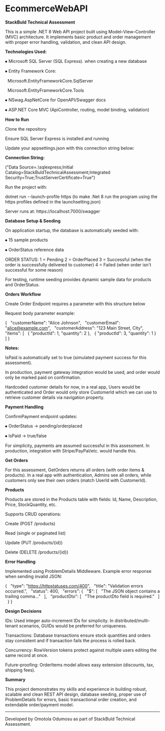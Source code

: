 # EcommerceWebAPI
**StackBuld Technical Assessment**

This is a simple .NET 8 Web API project built using Model–View–Controller (MVC) architecture.
It implements basic product and order management with proper error handling, validation, and clean API design.

**Technologies Used:**

⦁	Microsoft SQL Server (SQL Express). when creating a new database

⦁	Entity Framework Core:

 	Microsoft.EntityFrameworkCore.SqlServer

 	Microsoft.EntityFrameworkCore.Tools

⦁	NSwag.AspNetCore for OpenAPI/Swagger docs

⦁	ASP.NET Core MVC (ApiController, routing, model binding, validation)

**How to Run**

Clone the repository

Ensure SQL Server Express is installed and running

Update your appsettings.json with this connection string below:

**Connection String:**

 ("Data Source=.\\sqlexpress;Initial Catalog=StackBuldTechnicalAssessment;Integrated Security=True;TrustServerCertificate=True")

Run the project with:

dotnet run --launch-profile https (to make .Net 8 run the program using the https profiles defined in the launchsetting.json)


Server runs at:
https://localhost:7000/swagger

**Database Setup & Seeding**

On application startup, the database is automatically seeded with:

⦁	15 sample products

⦁	OrderStatus reference data 

ORDER STATUS:
1 = Pending
2 = OrderPlaced
3 = Successful (when the order is successfully delivered to customer)
4 = Failed (when order isn't successful for some reason)


For testing, runtime seeding provides dynamic sample data for products and OrderStatus.

**Orders Workflow**

Create Order Endpoint requires a parameter with this structure below

Request body parameter example:

{
  "customerName": "Alice Johnson",
  "customerEmail": "alice@example.com",
  "customerAddress": "123 Main Street, City",
  "items": [
    { "productId": 1, "quantity": 2 },
    { "productId": 3, "quantity": 1 }
  ]
}


**Notes:**

IsPaid is automatically set to true (simulated payment success for this assessment).

In production, payment gateway integration would be used, and order would only be marked paid on confirmation.

Hardcoded customer details for now, in a real app, Users would be authenticated and Order would only store CustomerId which we can use to retrieve customer details via navigation property.

**Payment Handling**

ConfirmPayment endpoint updates:

⦁ OrderStatus → pending/orderplaced

⦁ IsPaid → true/false

For simplicity, payments are assumed successful in this assessment. In production, integration with Stripe/PayPal/etc. would handle this.

**Get Orders**

For this assessment, GetOrders returns all orders (with order items & products). In a real app with authentication, Admins see all orders, while customers only see their own orders (match UserId with CustomerId).

**Products**

Products are stored in the Products table with fields: Id, Name, Description, Price, StockQuantity, etc.

Supports CRUD operations:

Create (POST /products)

Read (single or paginated list)

Update (PUT /products/{id})

Delete (DELETE /products/{id})

**Error Handling**

Implemented using ProblemDetails Middleware. Example error response when sending invalid JSON:

{
  "type": "https://httpstatuses.com/400",
  "title": "Validation errors occurred.",
  "status": 400,
  "errors": {
    "$": [
      "The JSON object contains a trailing comma..."
    ],
    "productDto": [
      "The productDto field is required."
    ]
  }
}

**Design Decisions**

IDs: Used integer auto-increment IDs for simplicity. In distributed/multi-tenant scenarios, GUIDs would be preferred for uniqueness.

Transactions: Database transactions ensure stock quantities and orders stay consistent and if transaction fails the process is rolled back.

Concurrency: RowVersion tokens protect against multiple users editing the same record at once.

Future-proofing: OrderItems model allows easy extension (discounts, tax, shipping fees).

**Summary**

This project demonstrates my skills and experience in building robust, scalable and clean REST API design, database seeding, proper use of ProblemDetails for errors, basic transactional order creation, and extendable order/payment model.

---
Developed by Omotola Odumosu as part of StackBuld Technical Assessment.
